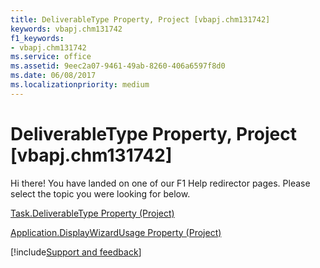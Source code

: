 ```yaml
---
title: DeliverableType Property, Project [vbapj.chm131742]
keywords: vbapj.chm131742
f1_keywords:
- vbapj.chm131742
ms.service: office
ms.assetid: 9eec2a07-9461-49ab-8260-406a6597f8d0
ms.date: 06/08/2017
ms.localizationpriority: medium
---
```



# DeliverableType Property, Project [vbapj.chm131742]

Hi there! You have landed on one of our F1 Help redirector pages. Please select the topic you were looking for below.

[Task.DeliverableType Property (Project)](https://msdn.microsoft.com/library/4170340d-ea80-54ab-b65a-08ee062ad41b%28Office.15%29.aspx)

[Application.DisplayWizardUsage Property (Project)](https://msdn.microsoft.com/library/3b4362ca-c748-3da8-0e1d-8d0baa1c3d69%28Office.15%29.aspx)

[!include[Support and feedback](~/includes/feedback-boilerplate.md)]